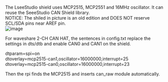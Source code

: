 
The LseeStudio shield uses MCP2515, MCP2551 and 16MHz oscillator.
It can reuse the SeeeStudio CAN Shield library.  
NOTICE: The shiled in picture is an old edition and DOES NOT reserve SCL/SDA pins near AREF pin.  
![image](https://https://github.com/sunarvin/can_bus/tree/master/images/CAN-BUS_Shield.jpg)  

For waveshare 2-CH CAN HAT, the sentences in config.txt replace the settings in dts/dtb and enable CAN0 and CAN1 on the shield.  
  
dtparam=spi=on  
dtoverlay=mcp2515-can1,oscillator=16000000,interrupt=25  
dtoverlay=mcp2515-can0,oscillator=16000000,interrupt=23  
  
Then the rpi finds the MCP2515 and inserts can_raw module automatically.
